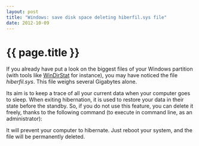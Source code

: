 ```yaml
---
layout: post
title: "Windows: save disk space deleting hiberfil.sys file"
date: 2012-10-09
---
```


# {{ page.title }}

If you already have put a look on the biggest files of your Windows partition (with tools like [WinDirStat](http://windirstat.info/) for instance), you may have noticed the file _hiberfil.sys_. This file weighs several Gigabytes alone.

Its aim is to keep a trace of all your current data when your computer goes to sleep. When exiting hibernation, it is used to restore your data in their state before the standby. So, if you do not use this feature, you can delete it freely, thanks to the following command (to execute in command line, as an administrator):

<script src="https://gist.github.com/jpetitcolas/4395164.js"> </script>

It will prevent your computer to hibernate. Just reboot your system, and the file will be permanently deleted.